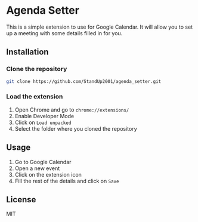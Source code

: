 # Agenda Setter

This is a simple extension to use for Google Calendar. It will allow you to set up a meeting with some details filled in for you.

## Installation

### Clone the repository

```bash
git clone https://github.com/StandUp2001/agenda_setter.git
```

### Load the extension

1. Open Chrome and go to `chrome://extensions/`
2. Enable Developer Mode
3. Click on `Load unpacked`
4. Select the folder where you cloned the repository

## Usage

1. Go to Google Calendar
2. Open a new event
3. Click on the extension icon
4. Fill the rest of the details and click on `Save`

## License

MIT

